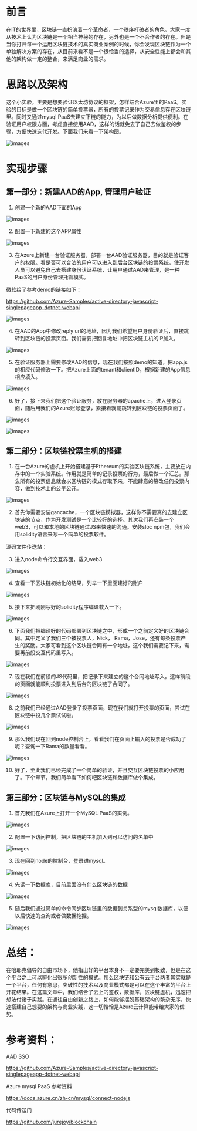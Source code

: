 # 前言

在IT的世界里，区块链一直扮演着一个革命者，一个秩序打破者的角色。大家一度从技术上认为区块链是一个相当神秘的存在，另外也是一个不合作者的存在。但是当你打开每一个运用区块链技术的真实商业案例的时候，你会发现区块链作为一个单独解决方案的存在，从目前来看不是一个很恰当的选择，从安全性能上都会和其他的架构做一定的整合，来满足商业的需求。

 

# 思路以及架构

这个小实验，主要是想要验证以太坊协议的框架，怎样结合Azure里的PaaS。实验的目标是做一个区块链的简单投票器，所有的投票记录作为交易信息存在区块链里。同时又通过mysql PaaS去建立下链的能力，为以后做数据分析提供便利。在验证用户权限方面，考虑直接使用AAD，这样的话就免去了自己去做鉴权的步骤，方便快速迭代开发。下面我们来看一下架构图。

![images](https://github.com/CohenLyon/OCPChinaPTSALLDOCS/blob/patch-1/01.BLOG/images/Azure%E5%8C%BA%E5%9D%97%E9%93%BE%E7%B3%BB%E7%BB%9F%E7%9A%84%E6%A6%82%E5%BF%B5%E6%90%AD%E5%BB%BA01.webp)

# 实现步骤

 

## 第一部分：新建AAD的App, 管理用户验证

1. 创建一个新的AAD下面的App

![images](https://github.com/CohenLyon/OCPChinaPTSALLDOCS/blob/patch-1/01.BLOG/images/Azure%E5%8C%BA%E5%9D%97%E9%93%BE%E7%B3%BB%E7%BB%9F%E7%9A%84%E6%A6%82%E5%BF%B5%E6%90%AD%E5%BB%BA02.webp)

2. 配置一下新建的这个APP属性

![images](https://github.com/CohenLyon/OCPChinaPTSALLDOCS/blob/patch-1/01.BLOG/images/Azure%E5%8C%BA%E5%9D%97%E9%93%BE%E7%B3%BB%E7%BB%9F%E7%9A%84%E6%A6%82%E5%BF%B5%E6%90%AD%E5%BB%BA03.webp)

3. 在Azure上新建一台验证服务器，部署一台AAD验证服务器，目的就是验证客户的权限。看是否可以合法的用户可以进入到后台区块链的投票系统，使开发人员可以避免自己去搭建身份认证系统，让用户通过AAD来管理，是一种PaaS的用户身份管理托管模式。

 

微软给了参考demo的链接如下：

https://github.com/Azure-Samples/active-directory-javascript-singlepageapp-dotnet-webapi

![images](https://github.com/CohenLyon/OCPChinaPTSALLDOCS/blob/patch-1/01.BLOG/images/Azure%E5%8C%BA%E5%9D%97%E9%93%BE%E7%B3%BB%E7%BB%9F%E7%9A%84%E6%A6%82%E5%BF%B5%E6%90%AD%E5%BB%BA04.webp)

4. 在AAD的App中修改reply url的地址，因为我们希望用户身份验证后，直接跳转到区块链的投票页面。我们需要把回复地址中把区块链主机的IP加入。

![images](https://github.com/CohenLyon/OCPChinaPTSALLDOCS/blob/patch-1/01.BLOG/images/Azure%E5%8C%BA%E5%9D%97%E9%93%BE%E7%B3%BB%E7%BB%9F%E7%9A%84%E6%A6%82%E5%BF%B5%E6%90%AD%E5%BB%BA05.webp)

5. 在验证服务器上需要修改AAD的信息，现在我们按照demo的知道，把app.js的相应代码修改一下。把Azure上面的tenant和clientID，根据新建的App信息相应填入。

![images](https://github.com/CohenLyon/OCPChinaPTSALLDOCS/blob/patch-1/01.BLOG/images/Azure%E5%8C%BA%E5%9D%97%E9%93%BE%E7%B3%BB%E7%BB%9F%E7%9A%84%E6%A6%82%E5%BF%B5%E6%90%AD%E5%BB%BA06.webp)

6. 好了，接下来我们把这个验证服务，放在服务器的apache上，进入登录页面，随后用我们的Azure账号登录，紧接着就能跳转到区块链的投票页面了。

![images](https://github.com/CohenLyon/OCPChinaPTSALLDOCS/blob/patch-1/01.BLOG/images/Azure%E5%8C%BA%E5%9D%97%E9%93%BE%E7%B3%BB%E7%BB%9F%E7%9A%84%E6%A6%82%E5%BF%B5%E6%90%AD%E5%BB%BA07.webp)

![images](https://github.com/CohenLyon/OCPChinaPTSALLDOCS/blob/patch-1/01.BLOG/images/Azure%E5%8C%BA%E5%9D%97%E9%93%BE%E7%B3%BB%E7%BB%9F%E7%9A%84%E6%A6%82%E5%BF%B5%E6%90%AD%E5%BB%BA08.webp)

## 第二部分：区块链投票主机的搭建

1. 在一台Azure的虚机上开始搭建基于Ethereum的实验区块链系统，主要放在内存中的一个实验系统。作用就是简单的记录投票的行为，最后做一个汇总。那么所有的投票信息就会以区块链的模式存取下来，不能肆意的篡改任何投票内容，做到技术上的公平公开。

![images](https://github.com/CohenLyon/OCPChinaPTSALLDOCS/blob/patch-1/01.BLOG/images/Azure%E5%8C%BA%E5%9D%97%E9%93%BE%E7%B3%BB%E7%BB%9F%E7%9A%84%E6%A6%82%E5%BF%B5%E6%90%AD%E5%BB%BA09.webp)

2. 首先你需要安装gancache，一个区块链模拟器，这样你不需要真的去建立区块链的节点，作为开发测试是一个比较好的选择。其次我们再安装一个web3，可以和本地的区块链通过JS来快速的沟通。安装sloc npm包，我们会用solidity语言来写一个简单的投票软件。

源码文件传送站：

 

 

3.  进入node命令行交互界面，载入web3

![images](https://github.com/CohenLyon/OCPChinaPTSALLDOCS/blob/patch-1/01.BLOG/images/Azure%E5%8C%BA%E5%9D%97%E9%93%BE%E7%B3%BB%E7%BB%9F%E7%9A%84%E6%A6%82%E5%BF%B5%E6%90%AD%E5%BB%BA10.webp)

4. 查看一下区块链初始化的结果，列举一下里面建好的账户

![images](https://github.com/CohenLyon/OCPChinaPTSALLDOCS/blob/patch-1/01.BLOG/images/Azure%E5%8C%BA%E5%9D%97%E9%93%BE%E7%B3%BB%E7%BB%9F%E7%9A%84%E6%A6%82%E5%BF%B5%E6%90%AD%E5%BB%BA11.webp)

5. 接下来把刚刚写好的solidity程序编译载入一下。

![images](https://github.com/CohenLyon/OCPChinaPTSALLDOCS/blob/patch-1/01.BLOG/images/Azure%E5%8C%BA%E5%9D%97%E9%93%BE%E7%B3%BB%E7%BB%9F%E7%9A%84%E6%A6%82%E5%BF%B5%E6%90%AD%E5%BB%BA12.webp)

6. 下面我们把编译好的代码部署到区块链之中，形成一个之前定义好的区块链合同。其中定义了我们三个被投票人，Nick， Rama，Jose，还有每条投票产生的奖励。大家可看到这个区块链合同有一个地址，这个我们需要记下来，需要再前段交互代码里写入。

![images](https://github.com/CohenLyon/OCPChinaPTSALLDOCS/blob/patch-1/01.BLOG/images/Azure%E5%8C%BA%E5%9D%97%E9%93%BE%E7%B3%BB%E7%BB%9F%E7%9A%84%E6%A6%82%E5%BF%B5%E6%90%AD%E5%BB%BA13.webp)

7. 现在我们在前段的JS代码里，把记录下来建立的这个合同地址写入。这样前段的页面就能顺利投票进入到后台的区块链了合同了。

![images](https://github.com/CohenLyon/OCPChinaPTSALLDOCS/blob/patch-1/01.BLOG/images/Azure%E5%8C%BA%E5%9D%97%E9%93%BE%E7%B3%BB%E7%BB%9F%E7%9A%84%E6%A6%82%E5%BF%B5%E6%90%AD%E5%BB%BA14.webp)

8. 之前我们已经通过AAD登录了投票页面，现在我们就打开投票的页面，尝试在区块链中投几个票试试啦。

![images](https://github.com/CohenLyon/OCPChinaPTSALLDOCS/blob/patch-1/01.BLOG/images/Azure%E5%8C%BA%E5%9D%97%E9%93%BE%E7%B3%BB%E7%BB%9F%E7%9A%84%E6%A6%82%E5%BF%B5%E6%90%AD%E5%BB%BA15.webp)

9. 那么我们现在回到node控制台上，看看我们在页面上输入的投票是否成功了呢？查询一下Rama的数量看看。

![images](https://github.com/CohenLyon/OCPChinaPTSALLDOCS/blob/patch-1/01.BLOG/images/Azure%E5%8C%BA%E5%9D%97%E9%93%BE%E7%B3%BB%E7%BB%9F%E7%9A%84%E6%A6%82%E5%BF%B5%E6%90%AD%E5%BB%BA16.jpg)

10. 好了，至此我们已经完成了一个简单的验证，并且交互区块链投票的小应用了。下个章节，我们简单看下如何吧区块链和数据库做个集成。

 

## 第三部分：区块链与MySQL的集成

1. 首先我们在Azure上打开一个MySQL PaaS的实例。

![images](https://github.com/CohenLyon/OCPChinaPTSALLDOCS/blob/patch-1/01.BLOG/images/Azure%E5%8C%BA%E5%9D%97%E9%93%BE%E7%B3%BB%E7%BB%9F%E7%9A%84%E6%A6%82%E5%BF%B5%E6%90%AD%E5%BB%BA17.webp)

2. 配置一下访问控制，把区块链的主机加入到可以访问的名单中

![images](https://github.com/CohenLyon/OCPChinaPTSALLDOCS/blob/patch-1/01.BLOG/images/Azure%E5%8C%BA%E5%9D%97%E9%93%BE%E7%B3%BB%E7%BB%9F%E7%9A%84%E6%A6%82%E5%BF%B5%E6%90%AD%E5%BB%BA18.webp)

3. 现在回到node的控制台，登录进mysql。

![images](https://github.com/CohenLyon/OCPChinaPTSALLDOCS/blob/patch-1/01.BLOG/images/Azure%E5%8C%BA%E5%9D%97%E9%93%BE%E7%B3%BB%E7%BB%9F%E7%9A%84%E6%A6%82%E5%BF%B5%E6%90%AD%E5%BB%BA19.webp)

4. 先读一下数据库，目前里面没有什么区块链的数据

![images](https://github.com/CohenLyon/OCPChinaPTSALLDOCS/blob/patch-1/01.BLOG/images/Azure%E5%8C%BA%E5%9D%97%E9%93%BE%E7%B3%BB%E7%BB%9F%E7%9A%84%E6%A6%82%E5%BF%B5%E6%90%AD%E5%BB%BA20.webp)

5. 随后我们通过简单的命令同步区块链里的数据到关系型的mysql数据库，以便以后快速的查询或者做数据挖掘。

![images](https://github.com/CohenLyon/OCPChinaPTSALLDOCS/blob/patch-1/01.BLOG/images/Azure%E5%8C%BA%E5%9D%97%E9%93%BE%E7%B3%BB%E7%BB%9F%E7%9A%84%E6%A6%82%E5%BF%B5%E6%90%AD%E5%BB%BA21.webp)

# 总结：

在哈耶克倡导的自由市场下，他指出好的平台本身不一定要完美到极致，但是在这个平台之上可以孵化出很多创新性的模式。那么区块链和公有云平台两者其实就是一个平台，任何有意思，突破性的技术以及商业模式都是可以在这个丰富的平台上开花结果。在这篇文章中，我们结合了云上的鉴权，数据库，区块链虚机，迅速把想法付诸于实践。在通往自由创新之路上，如何能够摆脱基础架构的繁杂无序，快速搭建自己想要的架构与商业实践，这一切恰恰是Azure云计算能带给大家的优势。

 

# 参考资料：

AAD SSO

https://github.com/Azure-Samples/active-directory-javascript-singlepageapp-dotnet-webapi

 

Azure mysql PaaS 参考资料

https://docs.azure.cn/zh-cn/mysql/connect-nodejs

 

代码传送门

https://github.com/jurejoy/blockchain
